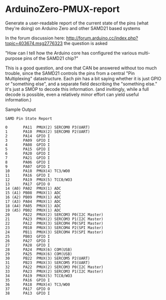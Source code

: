 # ArduinoZero-PMUX-report 
Generate a user-readable report of the current state of the pins (what
they're doing) on Arduino Zero and other SAMD21 based systems

In the forum discussion here:
http://forum.arduino.cc/index.php?topic=403674.msg2776323 the question is
asked

"How can I tell how the Arduino core has configured the various multi-purpose pins of the SAMD21 chip?"

This is a good question, and one that CAN be answered without too much
trouble, since the SAMD21 controls the pins from a central "Pin
Multiplexing" datastructure.  Each pin has a bit saying whether it is just
GPIO or "something else", and a separate field describing the "something
else."  It's just a SMOP to decode this information.  (and invitingly, while
a full decode is possible, even a relatively minor effort can yield useful
information.)

Sample Output

````
SAMD Pin State Report

0       PA11  PMUX(2) SERCOM0 P3(UART)
1       PA10  PMUX(2) SERCOM0 P2(UART)
2       PA14  GPIO I
3       PA09  GPIO I
4       PA08  GPIO I
5       PA15  GPIO I
6       PA20  GPIO I
7       PA21  GPIO I
8       PA06  GPIO I
9       PA07  GPIO I
10      PA18  PMUX(4) TC3/WO0
11      PA16  GPIO I
12      PA19  PMUX(5) TCC0/WO3
13      PA17  GPIO O
14 (A0) PA02  PMUX(1) ADC
15 (A1) PB08  PMUX(1) ADC
16 (A2) PB09  PMUX(1) ADC
17 (A3) PA04  PMUX(1) ADC
18 (A4) PA05  PMUX(1) ADC
19 (A5) PB02  PMUX(1) ADC
20      PA22  PMUX(2) SERCOM3 P0(I2C Master)
21      PA23  PMUX(2) SERCOM3 P1(I2C Master)
22      PA12  PMUX(3) SERCOM4 P0(SPI Master)
23      PB10  PMUX(3) SERCOM4 P2(SPI Master)
24      PB11  PMUX(3) SERCOM4 P3(SPI Master)
25      PB03  GPIO I
26      PA27  GPIO I
27      PA28  GPIO I
28      PA24  PMUX(6) COM(USB)
29      PA25  PMUX(6) COM(USB)
30      PB22  PMUX(3) SERCOM5 P2(UART)
31      PB23  PMUX(3) SERCOM5 P3(UART)
32      PA22  PMUX(2) SERCOM3 P0(I2C Master)
33      PA23  PMUX(2) SERCOM3 P1(I2C Master)
34      PA19  PMUX(5) TCC0/WO3
35      PA16  GPIO I
36      PA18  PMUX(4) TC3/WO0
37      PA17  GPIO O
38      PA13  GPIO I
````
